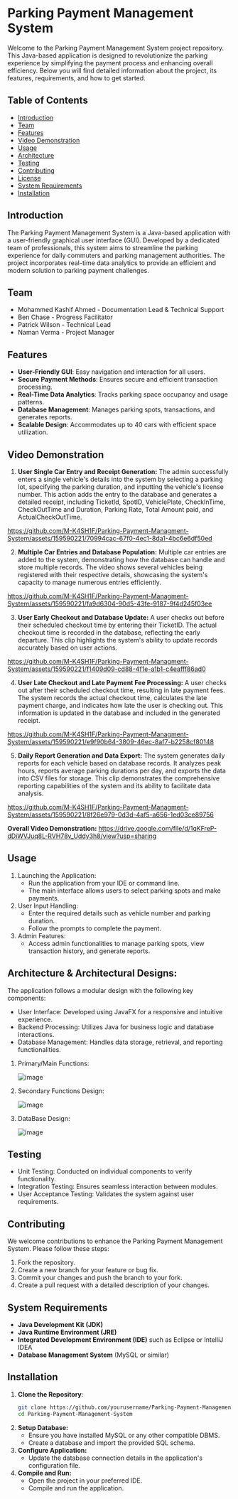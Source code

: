 # Parking Payment Management System

Welcome to the Parking Payment Management System project repository. This Java-based application is designed to revolutionize the parking experience by simplifying the payment process and enhancing overall efficiency. Below you will find detailed information about the project, its features, requirements, and how to get started.

## Table of Contents

- [Introduction](#introduction)
- [Team](#team)
- [Features](#features)
- [Video Demonstration](#video_demonstration)
- [Usage](#usage)
- [Architecture](#architecture)
- [Testing](#testing)
- [Contributing](#contributing)
- [License](#license)
- [System Requirements](#system-requirements)
- [Installation](#installation)

## Introduction

The Parking Payment Management System is a Java-based application with a user-friendly graphical user interface (GUI). Developed by a dedicated team of professionals, this system aims to streamline the parking experience for daily commuters and parking management authorities. The project incorporates real-time data analytics to provide an efficient and modern solution to parking payment challenges.


## Team

- Mohammed Kashif Ahmed - Documentation Lead & Technical Support
- Ben Chase - Progress Facilitator
- Patrick Wilson - Technical Lead
- Naman Verma - Project Manager

## Features

- **User-Friendly GUI**: Easy navigation and interaction for all users.
- **Secure Payment Methods**: Ensures secure and efficient transaction processing.
- **Real-Time Data Analytics**: Tracks parking space occupancy and usage patterns.
- **Database Management**: Manages parking spots, transactions, and generates reports.
- **Scalable Design**: Accommodates up to 40 cars with efficient space utilization.

## Video Demonstration

1. **User Single Car Entry and Receipt Generation:**
   The admin successfully enters a single vehicle's details into the system by selecting a parking lot, specifying the parking duration, and inputting the vehicle's license
   number. This action adds the entry to the database and generates a detailed receipt, including TicketId, SpotID, VehiclePlate, CheckInTime, CheckOutTime and Duration,
   Parking Rate, Total Amount paid, and ActualCheckOutTime.


https://github.com/M-K4SH1F/Parking-Payment-Managment-System/assets/159590221/70994cac-67f0-4ec1-8da1-4bc6e6df50ed


2. **Multiple Car Entries and Database Population:**
   Multiple car entries are added to the system, demonstrating how the database can handle and store multiple records. The video shows several vehicles being registered with
   their respective details, showcasing the system's capacity to manage numerous entries efficiently.


https://github.com/M-K4SH1F/Parking-Payment-Managment-System/assets/159590221/fa9d6304-90d5-43fe-9187-9f4d245f03ee


3. **User Early Checkout and Database Update:**
   A user checks out before their scheduled checkout time by entering their TicketID. The actual checkout time is recorded in the database, reflecting the early departure.
   This clip highlights the system's ability to update records accurately based on user actions.

   
https://github.com/M-K4SH1F/Parking-Payment-Managment-System/assets/159590221/f1409d09-cd88-4f1e-a1b1-c4eafff86ad0


4. **User Late Checkout and Late Payment Fee Processing:**
   A user checks out after their scheduled checkout time, resulting in late payment fees. The system records the actual checkout time, calculates the late payment charge, and
   indicates how late the user is checking out. This information is updated in the database and included in the generated receipt.


https://github.com/M-K4SH1F/Parking-Payment-Managment-System/assets/159590221/e9f90b64-3809-46ec-8af7-b2258cf80148


5. **Daily Report Generation and Data Export:**
   The system generates daily reports for each vehicle based on database records. It analyzes peak hours, reports average parking durations per day, and exports the data into
   CSV files for storage. This clip demonstrates the comprehensive reporting capabilities of the system and its ability to facilitate data analysis.
   

https://github.com/M-K4SH1F/Parking-Payment-Managment-System/assets/159590221/8f26e979-0d3d-4af5-a656-1ed03ce89756


**Overall Video Demonstration:**
   https://drive.google.com/file/d/1qKFreP-dDiWVJuq8L-RVH78v_Uddy3h8/view?usp=sharing

## Usage

1. Launching the Application:
   - Run the application from your IDE or command line.
   - The main interface allows users to select parking spots and make payments.
2. User Input Handling:
   - Enter the required details such as vehicle number and parking duration.
   - Follow the prompts to complete the payment.
3. Admin Features:
   - Access admin functionalities to manage parking spots, view transaction history, and generate reports.

## Architecture & Architectural Designs:

The application follows a modular design with the following key components:
   - User Interface: Developed using JavaFX for a responsive and intuitive experience.
   - Backend Processing: Utilizes Java for business logic and database interactions.
   - Database Management: Handles data storage, retrieval, and reporting functionalities.

1. Primary/Main Functions:


   ![image](https://github.com/M-K4SH1F/Parking-Payment-Managment-System/assets/159590221/1337b36f-2cd9-4364-b186-5d7623466ff3)

   
3. Secondary Functions Design:

   
   ![image](https://github.com/M-K4SH1F/Parking-Payment-Managment-System/assets/159590221/8b03e580-d9ca-47a2-8e32-bfd75eef19fb)

   
5. DataBase Design:

   
   ![image](https://github.com/M-K4SH1F/Parking-Payment-Managment-System/assets/159590221/f36af709-ffa0-4176-8e4a-0e879e21c55c)



## Testing

   - Unit Testing: Conducted on individual components to verify functionality.
   - Integration Testing: Ensures seamless interaction between modules.
   - User Acceptance Testing: Validates the system against user requirements.

## Contributing
We welcome contributions to enhance the Parking Payment Management System. Please follow these steps:

   1. Fork the repository.
   2. Create a new branch for your feature or bug fix.
   3. Commit your changes and push the branch to your fork.
   3. Create a pull request with a detailed description of your changes.

## System Requirements

- **Java Development Kit (JDK)**
- **Java Runtime Environment (JRE)**
- **Integrated Development Environment (IDE)** such as Eclipse or IntelliJ IDEA
- **Database Management System** (MySQL or similar)

## Installation

1. **Clone the Repository**:
   ```bash
   git clone https://github.com/yourusername/Parking-Payment-Management-System.git
   cd Parking-Payment-Management-System
2. **Setup Database:**
   - Ensure you have installed MySQL or any other compatible DBMS.
   - Create a database and import the provided SQL schema.
3. **Configure Application:**
   - Update the database connection details in the application's configuration file.
4. **Compile and Run:**
   - Open the project in your preferred IDE.
   - Compile and run the application.
